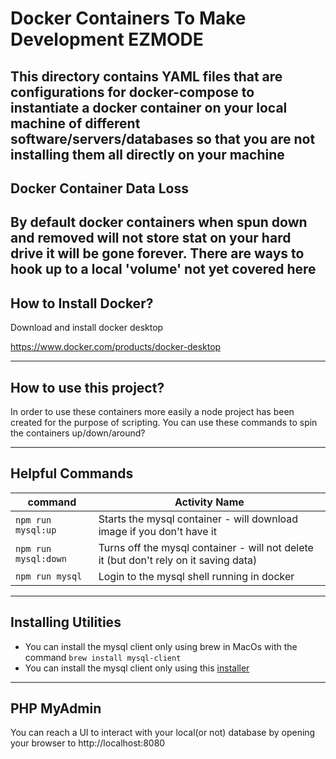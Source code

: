 # Docker Containers To Make Development EZMODE

This directory contains YAML files that are configurations for docker-compose to instantiate
a docker container on your local machine of different software/servers/databases so that you
are not installing them all directly on your machine
---
## Docker Container Data Loss
By default docker containers when spun down and removed will not store stat on your hard drive it
will be gone forever. There are ways to hook up to a local 'volume' not yet covered here
---
## How to Install Docker?

Download and install docker desktop

https://www.docker.com/products/docker-desktop

---
## How to use this project?

In order to use these containers more easily a node project has been created for the purpose of 
scripting. You can use these commands to spin the containers up/down/around?

---
## Helpful Commands

| command            | Activity Name                                                                         |
|--------------------|---------------------------------------------------------------------------------------|
| `npm run mysql:up` | Starts the mysql container - will download image if you don't have it                 |
| `npm run mysql:down` | Turns off the mysql container - will not delete it (but don't rely on it saving data) |
| `npm run mysql` | Login to the mysql shell running in docker |


---
## Installing Utilities
- You can install the mysql client only using brew in MacOs with the command `brew install mysql-client`
- You can install the mysql client only using this [installer](https://dev.mysql.com/doc/mysql-shell/8.0/en/mysql-shell-install-windows-quick.html)

---
## PHP MyAdmin
You can reach a UI to interact with your local(or not) database by opening your browser to http://localhost:8080